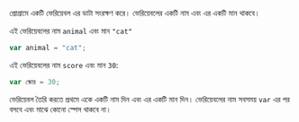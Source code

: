 প্রোগ্রামে একটি ভেরিয়েবল এর ডাটা সংরক্ষণ করে। ভেরিয়েবলের একটি নাম এবং এর একটি মান থাকবে।

এই ভেরিয়েবলের নাম `animal` এবং মান `"cat"`

```javascript
var animal = "cat";
```

এই ভেরিয়েবলের নাম `score` এবং মান `30`:

```javascript
var স্কোর = 30;
```

ভেরিয়েবল তৈরি করতে প্রথমে একে একটি নাম দিন এবং এর একটি মান দিন। ভেরিয়েবলের নাম সবসময় `var` এর পর বসবে এবং মাঝে কোনো স্পেস থাকবে না।